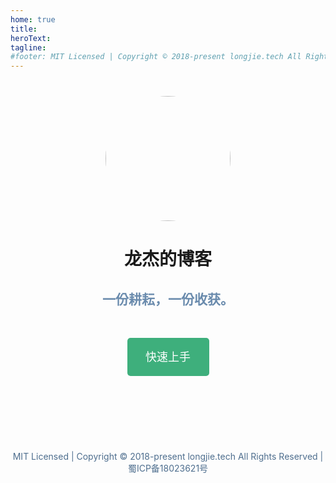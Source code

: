 ```yaml
---
home: true
title:  
heroText:  
tagline:  
#footer: MIT Licensed | Copyright © 2018-present longjie.tech All Rights Reserved | 蜀ICP备18023621号
---
```


[//]: # (<div style="width: 200px;margin: auto">)

[//]: # (    <img src="http://localhost:8080/images/longjie.jpg" alt="" srcset="" style="width: 200px;border-radius: 100px;">)

[//]: # (</div>)

<div style="margin: auto;margin-top: 40px">
    <div style="width: 200px;margin: auto">
        <img src="http://localhost:8080/images/longjie.jpg" alt="" srcset="" style="width: 200px;border-radius: 100px;">
    </div>
    <div style="text-align: center">
        <h1>龙杰的博客</h1>
        <h2 style="color: #6a8bad;border: none">一份耕耘，一份收获。</h2>
    </div>
    <div style="width: 131px;height:61px;margin: auto;margin-top: 48px">
        <a href="/pm/" style="border: none;text-decoration:none;" >
            <div style="border-radius:5px;background-color: #3eaf7c;text-align: center;line-height: 61px;font-size: 18px;color: #fff;">
                快速上手
            </div>
        </a>
    </div>
    <div style="text-align: center;margin-top: 120px;color: #4e6e8e">
        MIT Licensed | Copyright © 2018-present longjie.tech All Rights Reserved | <a href="https://beian.miit.gov.cn/" target="_blank" style="color: #4e6e8e;text-decoration:none;">蜀ICP备18023621号</a>
    </div>
</div>


